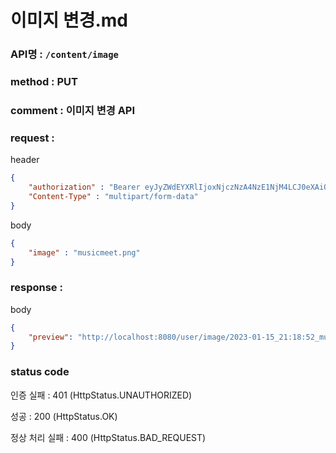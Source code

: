 # 이미지 변경.md
### API명 : `/content/image`

### method : PUT

### comment : 이미지 변경 API

### request :

header
~~~json
{
    "authorization" : "Bearer eyJyZWdEYXRlIjoxNjczNzA4NzE1NjM4LCJ0eXAiOiJKV1QiLCJhbGciOiJIUzM4NCJ9.eyJ1c2VyTnVtIjoxLCJuaWNrTmFtZSI6IuyghOq1reuFuOyYiOyekOuekSIsImxvZ2luVGltZSI6IjIwMjMtMDEtMTUgMDA6MDU6MTUiLCJleHAiOjE3MDUyNDQ3MTV9.ZKuwrIUjDV8l44QzGgt-Uub6c1u8o68nYYWIkRfXVbidtBNVkpAanQ7FU2TS3qsS",
    "Content-Type" : "multipart/form-data"
}
~~~

body
~~~json
{
    "image" : "musicmeet.png"
}
~~~

### response :

body
~~~json
{
    "preview": "http://localhost:8080/user/image/2023-01-15_21:18:52_musicmeet.png"
}
~~~

### status code
인증 실패 : 401 (HttpStatus.UNAUTHORIZED)

성공 : 200 (HttpStatus.OK)

정상 처리 실패 : 400 (HttpStatus.BAD_REQUEST)
